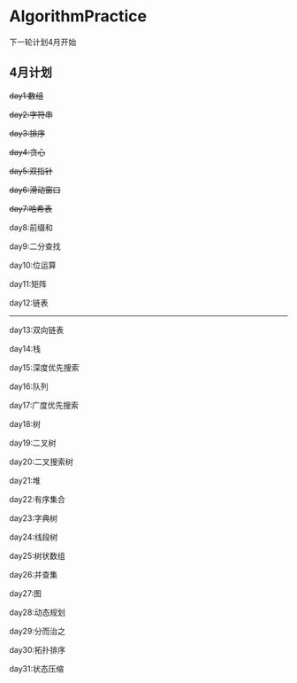 # AlgorithmPractice

下一轮计划4月开始

## 4月计划

~~day1:数组~~

~~day2:字符串~~

~~day3:排序~~

~~day4:贪心~~

~~day5:双指针~~

~~day6:滑动窗口~~

~~day7:哈希表~~

day8:前缀和

day9:二分查找

day10:位运算

day11:矩阵

day12:链表

---

day13:双向链表

day14:栈

day15:深度优先搜索

day16:队列

day17:广度优先搜索

day18:树

day19:二叉树

day20:二叉搜索树

day21:堆

day22:有序集合

day23:字典树

day24:线段树

day25:树状数组

day26:并查集

day27:图

day28:动态规划

day29:分而治之

day30:拓扑排序

day31:状态压缩
